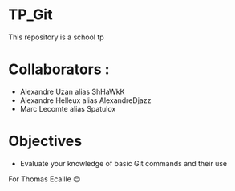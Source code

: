# TP_Git

This repository is a school tp 

# Collaborators : 
 - Alexandre Uzan alias ShHaWkK
- Alexandre Helleux alias AlexandreDjazz
- Marc Lecomte alias Spatulox

# Objectives 

- Evaluate your knowledge of basic Git commands and their use

For Thomas Ecaille :blush:
